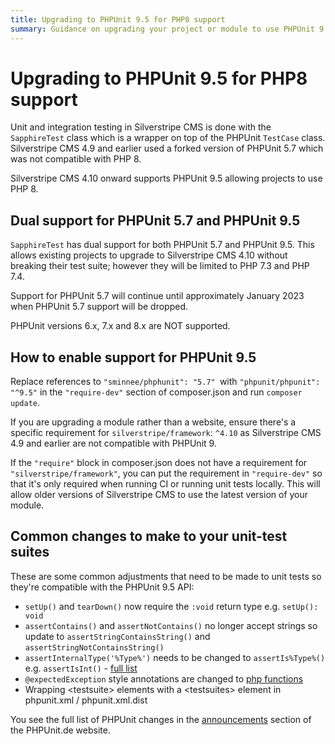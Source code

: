 ```yaml
---
title: Upgrading to PHPUnit 9.5 for PHP8 support
summary: Guidance on upgrading your project or module to use PHPUnit 9
---
```


# Upgrading to PHPUnit 9.5 for PHP8 support

Unit and integration testing in Silverstripe CMS is done with the `SapphireTest` class which is a wrapper on top of the PHPUnit `TestCase` class. Silverstripe CMS 4.9 and earlier used a forked version of PHPUnit 5.7 which was not compatible with PHP 8.

Silverstripe CMS 4.10 onward supports PHPUnit 9.5 allowing projects to use PHP 8.

## Dual support for PHPUnit 5.7 and PHPUnit 9.5

`SapphireTest` has dual support for both PHPUnit 5.7 and PHPUnit 9.5. This allows existing projects to upgrade to Silverstripe CMS 4.10 without breaking their test suite; however they will be limited to PHP 7.3 and PHP 7.4.

Support for PHPUnit 5.7 will continue until approximately January 2023 when PHPUnit 5.7 support will be dropped.

PHPUnit versions 6.x, 7.x and 8.x are NOT supported.

## How to enable support for PHPUnit 9.5

Replace references to `"sminnee/phphunit": "5.7" `with `"phpunit/phpunit": "^9.5"` in the `"require-dev"` section of composer.json and run `composer update`.

If you are upgrading a module rather than a website, ensure there's a specific requirement for `silverstripe/framework`: `^4.10` as Silverstripe CMS 4.9 and earlier are not compatible with PHPUnit 9.

If the `"require"` block in composer.json does not have a requirement for `"silverstripe/framework"`, you can put the requirement in `"require-dev"` so that it's only required when running CI or running unit tests locally. This will allow older versions of Silverstripe CMS to use the latest version of your module.

## Common changes to make to your unit-test suites

These are some common adjustments that need to be made to unit tests so they're compatible with the PHPUnit 9.5 API:

- `setUp()` and `tearDown()` now require the `:void` return type e.g. `setUp(): void`
- `assertContains()` and `assertNotContains()` no longer accept strings so update to  `assertStringContainsString()` and `assertStringNotContainsString()`
- `assertInternalType('%Type%')` needs to be changed to `assertIs%Type%()` e.g. `assertIsInt()` - [full list](https://github.com/sebastianbergmann/PHPUnit/issues/3368)
- `@expectedException` style annotations are changed to [php functions](https://phpunit.readthedocs.io/en/latest/writing-tests-for-PHPUnit.html#testing-exceptions)
- Wrapping &lt;testsuite&gt; elements with a &lt;testsuites&gt; element in phpunit.xml / phpunit.xml.dist

You see the full list of PHPUnit changes in the [announcements](https://PHPUnit.de/announcements/) section of the PHPUnit.de website.
